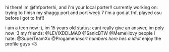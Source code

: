 hi there! im @fnfporterhi, and i'm your local porter!!
currently working on: trying to finish my shaggy port and port week 7
i'm a god at fnf, played osu before i got to fnf!! 

i am a teen now :), im 15 years old
status: cant really give an answer, im poly now :3
my friends: @LEVIXDDLMAO @SanicBTW @MemeHovy 
people i  hate: @SuperTeamXx @Progamer*insert numbers here hes a  idiot*
enjoy the profile guys <3
